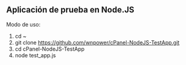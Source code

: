 <h2>Aplicaci&oacute;n de prueba en Node.JS</h2>
<p>Modo de uso:</p>
<ol>
<li>cd ~</li>
<li>git clone&nbsp;<a href="https://github.com/wnpower/cPanel-NodeJS-TestApp.git">https://github.com/wnpower/cPanel-NodeJS-TestApp.git</a></li>
<li>cd&nbsp;cPanel-NodeJS-TestApp</li>
<li>node test_app.js</li>
</ol>
